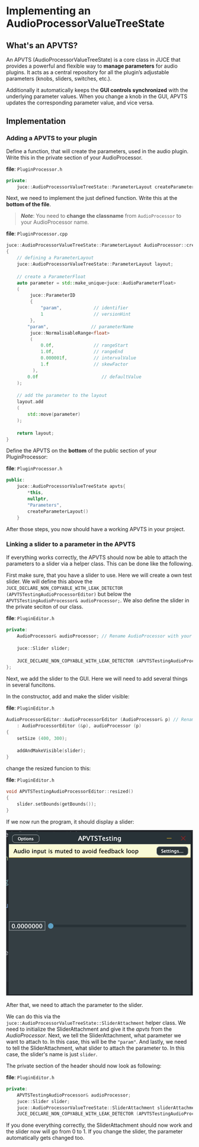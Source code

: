 # Implementing an AudioProcessorValueTreeState
## What's an APVTS?
An APVTS (AudioProcessorValueTreeState) is a core class in JUCE that provides a powerful and flexible way to **manage parameters** for audio plugins. It acts as a central repository for all the plugin’s adjustable parameters (knobs, sliders, switches, etc.).

Additionally it automatically keeps the **GUI controls synchronized** with the underlying parameter values. When you change a knob in the GUI, APVTS updates the corresponding parameter value, and vice versa.

## Implementation
### Adding a APVTS to your plugin
Define a function, that will create the parameters, used in the audio plugin. Write this in the private section of your AudioProcessor.

**file**: `PluginProcessor.h`
```cpp
private:
    juce::AudioProcessorValueTreeState::ParameterLayout createParameterLayout();
```

Next, we need to implement the just defined function. Write this at the **bottom of the file**.
>**_Note_**: You need to **change the classname** from `AudioProcessor` to your AudioProcessor name.

**file**: `PluginProcessor.cpp`
```cpp
juce::AudioProcessorValueTreeState::ParameterLayout AudioProcessor::createParameterLayout()
{
    // defining a ParameterLayout
    juce::AudioProcessorValueTreeState::ParameterLayout layout;
    
    // create a ParameterFloat
    auto parameter = std::make_unique<juce::AudioParameterFloat>
    (
         juce::ParameterID
         {
             "param",            // identifier
             1                   // versionHint
         },
        "param",                // parameterName
         juce::NormalisableRange<float>
         (
             0.0f,               // rangeStart
             1.0f,               // rangeEnd
             0.000001f,          // intervalValue
             1.f                 // skewFactor
          ),
        0.0f                        // defaultValue
    );
    
    // add the parameter to the layout
    layout.add
    (
        std::move(parameter)
    );
    
    return layout;
}
```

Define the APVTS on the **bottom** of the public section of your PluginProcessor:

**file**: `PluginProcessor.h`
```cpp
public:
    juce::AudioProcessorValueTreeState apvts{
        *this,
        nullptr,
        "Parameters",
        createParameterLayout()
    }
```

After those steps, you now should have a working APVTS in your project.

### Linking a slider to a parameter in the APVTS
If everything works correctly, the APVTS should now be able to attach the parameters to a slider via a helper class. This can be done like the following.

First make sure, that you have a slider to use. Here we will create a own test slider. We will define this above the `JUCE_DECLARE_NON_COPYABLE_WITH_LEAK_DETECTOR (APVTSTestingAudioProcessorEditor)` but below the `APVTSTestingAudioProcessor& audioProcessor;`. We also define the slider in the private seciton of our class. 

**file**: `PluginEditor.h`
```cpp
private:
    AudioProcessor& audioProcessor; // Rename AudioProcessor with your AudioProcessor name
    
    juce::Slider slider;

    JUCE_DECLARE_NON_COPYABLE_WITH_LEAK_DETECTOR (APVTSTestingAudioProcessorEditor)
};
```

Next, we add the slider to the GUI. Here we will need to add several things in several funcitons.

In the constructor, add and make the slider visible:

**file**: `PluginEditor.h`
```cpp
AudioProcessorEditor::AudioProcessorEditor (AudioProcessor& p) // Rename AudioProcessorEditor with your AudioProcessorEditor name
    : AudioProcessorEditor (&p), audioProcessor (p)
{
    setSize (400, 300);
    
    addAndMakeVisible(slider);
}
```

change the resized funcion to this:

**file**: `PluginEditor.h`
```cpp
void APVTSTestingAudioProcessorEditor::resized()
{
    slider.setBounds(getBounds());
}
```

If we now run the program, it should display a slider:

![screenshot of the window with a slider in it](images/implementing_an_apvts/slider_screenshot.png)

After that, we need to attach the parameter to the slider.

We can do this via the `juce::AudioProcessorValueTreeState::SliderAttachment` helper class. We need to initialize the SliderAttachment and give it the *apvts* from the *AudioProcessor*. Next, we tell the SliderAttachment, what parameter we want to attach to. In this case, this will be the `"param"`. And lastly, we need to tell the SliderAttachment, what slider to attach the parameter to. In this case, the slider's name is just `slider`.

The private section of the header should now look as following:

**file**: `PluginEditor.h`
```cpp
private:
    APVTSTestingAudioProcessor& audioProcessor;
    juce::Slider slider;
    juce::AudioProcessorValueTreeState::SliderAttachment sliderAttachment{audioProcessor.apvts, "param", slider};
    JUCE_DECLARE_NON_COPYABLE_WITH_LEAK_DETECTOR (APVTSTestingAudioProcessorEditor)
```

If you done everything correctly, the SliderAttachment should now work and the slider now will go from 0 to 1. If you change the slider, the parameter automatically gets changed too.